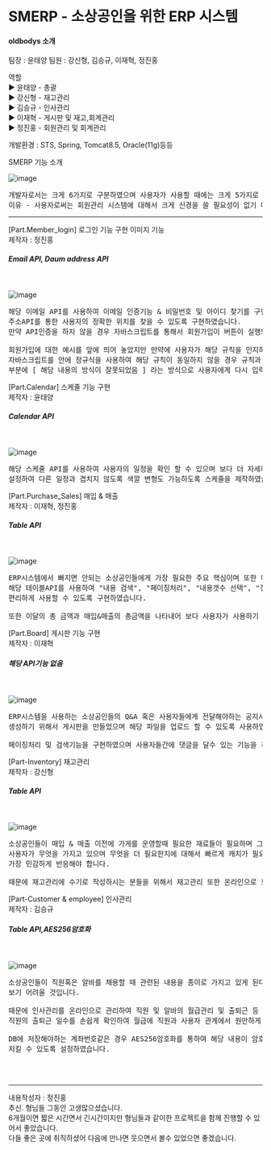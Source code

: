 <h1> SMERP - 소상공인을 위한 ERP 시스템</h1> 

<h4>oldbodys 소개</h4>
팀장 : 윤태양 
팀원 : 강신형, 김승규, 이재혁, 정진홍

역할 <br />
  ▶︎ 윤태양 - 총괄 <br />
  ▶︎ 강신형 - 재고관리 <br />
  ▶︎ 김승규 - 인사관리 <br />
  ▶︎ 이재혁 - 게시판 및 재고,회계관리 <br /> 
  ▶︎ 정진홍 - 회원관리 및 회계관리

개발환경 : STS, Spring, Tomcat8.5, Oracle(11g)등등

SMERP 기능 소개 

![image](https://user-images.githubusercontent.com/66407386/89778272-2b5f1000-db48-11ea-89dd-888eecfe0d21.png)
<pre>
개발자로서는 크게 6가지로 구분하였으며 사용자가 사용할 때에는 크게 5가지로 구분하여 제작하였습니다.
이유 - 사용자로써는 회원관리 시스템에 대해서 크게 신경을 쓸 필요성이 없기 때문입니다.
</pre>
<hr />

[Part.Member_login] 로그인 기능 구현 이미지 기능 <br />
제작자 : 정진홍 
<br />

<h5> Email API, Daum address API </h5>
<br />

![image](https://user-images.githubusercontent.com/66407386/89775625-2fd4fa00-db43-11ea-8929-f1b810b759ed.png)
<pre>
해당 이메일 API를 사용하여 이메일 인증기능 & 비밀번호 및 아이디 찾기를 구현하였으며 또한
주소API를 통한 사용자의 정확한 위치를 찾을 수 있도록 구현하였습니다.
만약 API인증을 하지 않을 경우 자바스크립트를 통해서 회원가입이 버튼이 실행되지 않도록 설정하였습니다.

회원가입에 대한 예시를 앞에 띄어 놓았지만 만약에 사용자가 해당 규칙을 인지하지 못한경우를 대비하여 
자바스크립트를 안에 정규식을 사용하여 해당 규칙이 동일하지 않을 경우 규칙과 동일하지 않는 
부분에 [ 해당 내용의 방식이 잘못되었음 ] 라는 방식으로 사용자에게 다시 입력을 요구하도록 설정하였습니다.
</pre>

[Part.Calendar] 스케줄 기능 구현 <br />
제작자 : 윤태양

<h5> Calendar API </h5>
<br />

![image](https://user-images.githubusercontent.com/66407386/89774332-a6242d00-db40-11ea-97c7-c1ec77fe4ec2.png) 
<pre>
해당 스케줄 API를 사용하여 사용자의 일정을 확인 할 수 있으며 보다 더 자세하게 일, 월, 년 형식으로 
설정하여 다른 일정과 겹치지 않도록 색깔 변형도 가능하도록 스케줄을 제작하였습니다.
</pre>

[Part.Purchase_Sales] 매입 & 매출 <br />
제작자 : 이재혁, 정진홍

<h5> Table API </h5>
<br />

![image](https://user-images.githubusercontent.com/66407386/89777359-842da900-db46-11ea-81c5-c248a7074a5e.png)
<pre>
ERP시스템에서 빠지면 안되는 소상공인들에게 가장 필요한 주요 핵심이며 또한 매입 매출 현황을 통해서
해당 테이블API를 사용하여 "내용 검색", "페이징처리", "내용갯수 선택", "정렬"기능들을 사용하여 사용자들이 보다 
편리하게 사용할 수 있도록 구현하였습니다.

또한 이달의 총 금액과 매입&매출의 총금액을 나타내어 보다 사용자가 사용하기 쉽도록 만들었습니다.
</pre>


[Part.Board] 게시판 기능 구현 <br />
제작자 : 이재혁

<h5> 해당 API기능 없음 </h5>
<br />

![image](https://user-images.githubusercontent.com/66407386/89777691-1f268300-db47-11ea-8e35-420df25c3cfe.png)
<pre>
ERP시스템을 사용하는 소상공인들의 Q&A 혹은 사용자들에게 전달해야하는 공지사항 소상공인들끼리의 커뮤니티를 
생성하기 위해서 게시판을 만들었으며 해당 파일을 업로드 할 수 있도록 사용하였습니다.

페이징처리 및 검색기능을 구현하였으며 사용자들간에 댓글을 달수 있는 기능을 추가하였습니다.
</pre>

[Part-Inventory] 재고관리 <br />
제작자 : 강신형

<h5> Table API </h5>
<br />

![image](https://user-images.githubusercontent.com/66407386/89777957-a3790600-db47-11ea-8f25-11e68376c5d6.png)
<pre>
소상공인들이 매입 & 매출 이전에 가게를 운영할때 필요한 재료들이 필요하며 그것을 매입하기 위해서
사용자가 무엇을 가지고 있으며 무엇을 더 필요한지에 대해서 빠르게 캐치가 필요하기 때문에 물품에 수량에 대해서 
가장 민감하게 반응해야 합니다. 

때문에 재고관리에 수기로 작성하시는 분들을 위해서 재고관리 또한 온라인으로 보다 쉽게 관리 할수 있도록 기능을 추가하였습니다.
</pre>

[Part-Customer & employee] 인사관리 <br />
제작자 : 김승규

<h5> Table API,AES256암호화 </h5>
<br />

![image](https://user-images.githubusercontent.com/66407386/89778796-12a32a00-db49-11ea-8263-e3f1d0c5015e.png)
<pre>
소상공인들이 직원혹은 알바를 채용할 때 관련된 내용을 종이로 가지고 있게 된다면 해당 직원에 대한 정보를 찾게 된다면 
보기 어려울 것입니다.

때문에 인사관리를 온라인으로 관리하여 직원 및 알바의 월급관리 및 출퇴근 등 해당 정보를 넣어 놓는다면 보다 쉽게 찾을 수 있으며 
직원의 출퇴근 일수를 손쉽게 확인하여 월급에 직원과 사용자 관계에서 원만하게 처리 할 것입니다.

DB에 저장해야하는 계좌번호같은 경우 AES256암호화를 통하여 해당 내용이 암호화 되어 사용자외 볼 수 없도록 사용자의 직원들의 정보를 
지킬 수 있도록 설정하였습니다.
</pre>

<br />
<br />


<hr />
내용작성자 : 정진홍 <br />
추신. 형님들 그동안 고생많으셨습니다. <br />
6개월이면 짧은 시간면서 긴시간이지만 형님들과 같이한 프로젝트을 함께 진행할 수 있어서 좋았습니다. <br />
다들 좋은 곳에 취직하셨어 다음에 만나면 웃으면서 볼수 있었으면 좋겠습니다.
